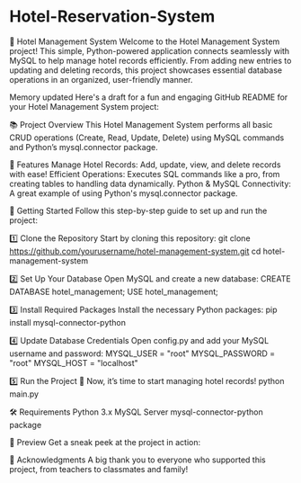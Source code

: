 # Hotel-Reservation-System
🏨 Hotel Management System
Welcome to the Hotel Management System project! This simple, Python-powered application connects seamlessly with MySQL to help manage hotel records efficiently. From adding new entries to updating and deleting records, this project showcases essential database operations in an organized, user-friendly manner.

Memory updated
Here's a draft for a fun and engaging GitHub README for your Hotel Management System project:

📚 Project Overview
This Hotel Management System performs all basic CRUD operations (Create, Read, Update, Delete) using MySQL commands and Python’s mysql.connector package.

🌟 Features
Manage Hotel Records: Add, update, view, and delete records with ease!
Efficient Operations: Executes SQL commands like a pro, from creating tables to handling data dynamically.
Python & MySQL Connectivity: A great example of using Python's mysql.connector package.

🚀 Getting Started
Follow this step-by-step guide to set up and run the project:

1️⃣ Clone the Repository
Start by cloning this repository:
git clone https://github.com/yourusername/hotel-management-system.git
cd hotel-management-system

2️⃣ Set Up Your Database
Open MySQL and create a new database:
CREATE DATABASE hotel_management;
USE hotel_management;

3️⃣ Install Required Packages
Install the necessary Python packages:
pip install mysql-connector-python

4️⃣ Update Database Credentials
Open config.py and add your MySQL username and password:
MYSQL_USER = "root"
MYSQL_PASSWORD = "root"
MYSQL_HOST = "localhost"

5️⃣ Run the Project 🎉
Now, it’s time to start managing hotel records!
python main.py

🛠️ Requirements
Python 3.x
MySQL Server
mysql-connector-python package

📸 Preview
Get a sneak peek at the project in action:

🤝 Acknowledgments
A big thank you to everyone who supported this project, from teachers to classmates and family!

